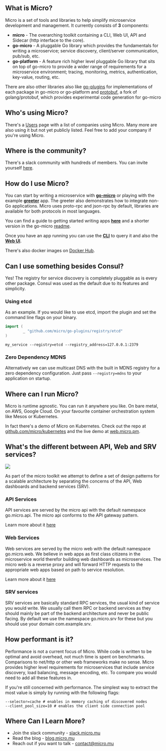 ## What is Micro?

Micro is a set of tools and libraries to help simplify microservice development and management. It currently consists of **3** components:

- **micro** - The overarching toolkit containing a CLI, Web UI, API and Sidecar (http interface to the core).
- **go-micro** - A pluggable Go library which provides the fundamentals for writing a microservice; service discovery, client/server communication, pub/sub, etc.
- **go-platform** - A feature rich higher level pluggable Go library that sits on top of go-micro to provide a wider range of requirements for a microservice environment; tracing, monitoring, metrics, authentication, key-value, routing, etc.

There are also other libraries also like [go-plugins](https://github.com/micro/go-plugins) for implementations of each package in go-micro or go-platform and [protobuf](https://github.com/micro/protobuf), a fork of golang/protobuf, which provides experimental code generation for go-micro

## Who's using Micro?

There's a [Users](https://github.com/micro/micro/wiki/Users) page with a list of companies using Micro. Many more are also using it but not yet publicly listed. Feel free to add your company if you're using Micro.

## Where is the community?

There's a slack community with hundreds of members. You can invite yourself [here](http://slack.micro.mu/).

## How do I use Micro?

You can start by writing a microservice with [**go-micro**](https://github.com/micro/go-micro) or playing with the example [**greeter**](https://github.com/micro/micro/tree/master/examples/greeter) app. The greeter also demonstrates how to integrate non-Go applications. Micro uses proto-rpc and json-rpc by default, libraries are available for both protocols in most languages.

You can find a guide to getting started writing apps [**here**](https://github.com/micro/micro/blob/master/doc/getting-started.md) and a shorter version in the go-micro [readme](https://github.com/micro/go-micro).

Once you have an app running you can use the [**CLI**](https://github.com/micro/micro/tree/master/cli) to query it and also the [**Web UI**](https://github.com/micro/micro/tree/master/web).

There's also docker images on [Docker Hub](https://hub.docker.com/r/microhq/).

## Can I use something besides Consul?

Yes! The registry for service discovery is completely pluggable as is every other package. Consul was used as the default due to its features and simplicity.

### Using etcd

As an example. If you would like to use etcd, import the plugin and set the command line flags on your binary.

```go
import (
        _ "github.com/micro/go-plugins/registry/etcd"
)
```

```shell
my_service --registry=etcd --registry_address=127.0.0.1:2379
```

### Zero Dependency MDNS

Alternatively we can use multicast DNS with the built in MDNS registry for a zero dependency configuration. Just pass `--registry=mdns` to your application on startup.

## Where can I run Micro?

Micro is runtime agnostic. You can run it anywhere you like. On bare metal, on AWS, Google Cloud. On your favourite container orchestration system like Mesos or Kubernetes.

In fact there's a demo of Micro on Kubernetes. Check out the repo at [github.com/micro/kubernetes](https://github.com/micro/kubernetes) and the live demo at [web.micro.pm](http://web.micro.pm).

## What's the different between API, Web and SRV services?

<img src="https://github.com/micro/micro/blob/master/doc/arch.png" />

As part of the micro toolkit we attempt to define a set of design patterns for a scalable architecture by separating the concerns of the API, Web dashboards and backend services (SRV).

### API Services

API services are served by the micro api with the default namespace go.micro.api. The micro api conforms to the API gateway pattern. 

Learn more about it [here](https://github.com/micro/micro/tree/master/api)

### Web Services

Web services are served by the micro web with the default namespace go.micro.web. We believe in web apps as first class citizens in the microservice world therefor building web dashboards as microservices. The micro web is a reverse proxy and will forward HTTP requests to the appropriate web apps based on path to service resolution. 

Learn more about it [here](https://github.com/micro/micro/tree/master/web)

### SRV services

SRV services are basically standard RPC services, the usual kind of service you would write. We usually call them RPC or backend services as they should mainly be part of the backend architecture and never be public facing. By default we use the namespace go.micro.srv for these but you should use your domain com.example.srv. 

## How performant is it?

Performance is not a current focus of Micro. While code is written to be optimal and avoid overhead, not much time is spent on benchmarks. Comparisons to net/http or other web frameworks make no sense. Micro provides higher level requirements for microservices that include service discovery, load balancing, message encoding, etc. To compare you would need to add all these features in.

If you're still concerned with performance. The simplest way to extract the most value is simply by running with the following flags:

```
--selector=cache # enables in memory caching of discovered nodes
--client_pool_size=10 # enables the client side connection pool
```

## Where Can I Learn More?

- Join the slack community - [slack.micro.mu](http://slack.micro.mu)
- Read the blog - [blog.micro.mu](https://blog.micro.mu)
- Reach out if you want to talk - [contact@micro.mu](mailto:contact@micro.mu)

